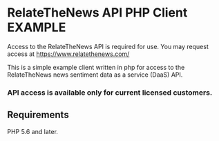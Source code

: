 # RelateTheNews API PHP Client EXAMPLE

Access to the RelateTheNews API is required for use.
You may request access at https://www.relatethenews.com/

This is a simple example client written in php for access to the RelateTheNews
news sentiment data as a service (DaaS) API. 

### API access is available only for current licensed customers.

## Requirements
PHP 5.6 and later.